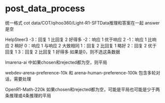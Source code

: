 # post_data_process

统一格式
cot data/COT/qihoo360/Light-R1-SFTData推理和答案在一起  answer 是空

HelpSteer3 
-3：回复 1 比回复 2 好得多
-2：响应 1 优于响应 2
-1：响应 1 比响应 2 稍好
0：响应 1 与响应 2 大致相同
1：回复 2 比回复 1 略好
2：回复 2 优于回复 1
3：回复 2 比回复 1 好得多
如果是0，则不选这条数据


lmarena-ai 中如果chosen和rejected都为空，则平局

webdev-arena-preference-10k 和 arena-human-preference-100k 包含多轮对话，需要处理

OpenR1-Math-220k 如果chosen和rejected都为空，可能是平局也可能是少于两条推理或4条推理的平局



